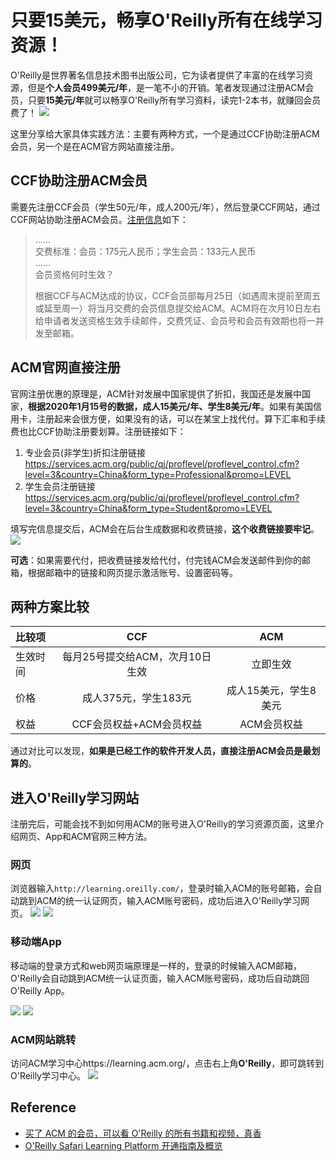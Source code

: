 # 只要15美元，畅享O'Reilly所有在线学习资源！

O'Reilly是世界著名信息技术图书出版公司，它为读者提供了丰富的在线学习资源，但是**个人会员499美元/年**，是一笔不小的开销。笔者发现通过注册ACM会员，只要**15美元/年**就可以畅享O'Reilly所有学习资料，读完1-2本书，就赚回会员费了！
![](https://raw.githubusercontent.com/adolphlwq/osshub/master/oss/blog/2020/01/acm_oreilly_01.png)

这里分享给大家具体实践方法：主要有两种方式，一个是通过CCF协助注册ACM会员，另一个是在ACM官方网站直接注册。

## CCF协助注册ACM会员
需要先注册CCF会员（学生50元/年，成人200元/年），然后登录CCF网站，通过CCF网站协助注册ACM会员。[注册信息](https://www.ccf.org.cn/c/2019-12-01/674702.shtml)如下：
>......  
>交费标准：会员：175元人民币；学生会员：133元人民币  
>......  
>会员资格何时生效？
>
>根据CCF与ACM达成的协议，CCF会员部每月25日（如遇周末提前至周五或延至周一）将当月交费的会员信息提交给ACM。ACM将在次月10日左右给申请者发送资格生效手续邮件，交费凭证、会员号和会员有效期也将一并发至邮箱。

## ACM官网直接注册
官网注册优惠的原理是，ACM针对发展中国家提供了折扣，我国还是发展中国家，**根据2020年1月15号的数据，成人15美元/年、学生8美元/年**。如果有美国信用卡，注册起来会很方便，如果没有的话，可以在某宝上找代付。算下汇率和手续费也比CCF协助注册要划算。注册链接如下：
1. 专业会员(非学生)折扣注册链接 https://services.acm.org/public/qj/proflevel/proflevel_control.cfm?level=3&country=China&form_type=Professional&promo=LEVEL
2. 学生会员注册链接 https://services.acm.org/public/qj/proflevel/proflevel_control.cfm?level=3&country=China&form_type=Student&promo=LEVEL

填写完信息提交后，ACM会在后台生成数据和收费链接，**这个收费链接要牢记**。
![](https://raw.githubusercontent.com/adolphlwq/osshub/master/oss/blog/2020/01/acm_oreilly_00.png)

**可选**：如果需要代付，把收费链接发给代付，付完钱ACM会发送邮件到你的邮箱，根据邮箱中的链接和网页提示激活账号、设置密码等。

## 两种方案比较
| 比较项 | CCF | ACM |
| :-------- | :--------:| :--: |
| 生效时间 | 每月25号提交给ACM，次月10日生效 | 立即生效 |
| 价格 | 成人375元，学生183元 |  成人15美元，学生8美元  |
| 权益 | CCF会员权益+ACM会员权益 | ACM会员权益 |

通过对比可以发现，**如果是已经工作的软件开发人员，直接注册ACM会员是最划算的**。

## 进入O'Reilly学习网站
注册完后，可能会找不到如何用ACM的账号进入O'Reilly的学习资源页面，这里介绍网页、App和ACM​官网三种方法。​

### 网页
浏览器输入`http://learning.oreilly.com/`，登录时输入ACM的账号邮箱，会自动跳到ACM的统一认证网页，输入ACM账号密码，成功后进入O'Reilly学习网页。
![](https://raw.githubusercontent.com/adolphlwq/osshub/master/oss/blog/2020/01/acm_oreilly_03.png)
![](https://raw.githubusercontent.com/adolphlwq/osshub/master/oss/blog/2020/01/acm_oreilly_04.png)

### 移动端App
移动端的登录方式和web网页端原理是一样的，登录的时候输入ACM邮箱，O'Reilly会自动跳到ACM统一认证页面，输入ACM账号密码，成功后自动跳回O'Reilly App。

![](https://raw.githubusercontent.com/adolphlwq/osshub/master/oss/blog/2020/01/acm_oreilly_05.jpg)
![](https://raw.githubusercontent.com/adolphlwq/osshub/master/oss/blog/2020/01/acm_oreilly_06.jpg)

### ACM网站跳转
访问ACM学习中心https://learning.acm.org/，点击右上角**O'Reilly**，即可跳转到O'Reilly学习中心。
![](https://raw.githubusercontent.com/adolphlwq/osshub/master/oss/blog/2020/01/acm_oreilly_07.png)

## Reference
- [买了 ACM 的会员，可以看 O'Reilly 的所有书籍和视频，真香](https://www.v2ex.com/t/630935)
- [O'Reilly Safari Learning Platform 开通指南及概览](https://zhuanlan.zhihu.com/p/83928266)